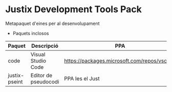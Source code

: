 # Justix Development Tools Pack

Metapaquet d'eines per al desenvolupament

* Paquets inclosos

| Paquet | Descripció | PPA |
|-------|-----------|-------|
| code | Visual Studio Code | https://packages.microsoft.com/repos/vscode |
| justix-pseint | Editor de pseudocodi | PPA Ies el Just |